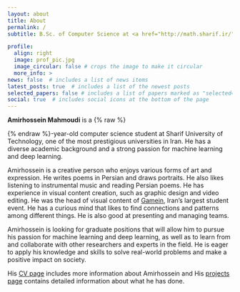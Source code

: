 ```yaml
---
layout: about
title: About
permalink: /
subtitle: B.Sc. of Computer Science at <a href="http://math.sharif.ir/">Department of Mathematical Sciences, Sharif University of Technology</a>

profile:
  align: right
  image: prof_pic.jpg
  image_circular: false # crops the image to make it circular
  more_info: >
news: false  # includes a list of news items
latest_posts: true  # includes a list of the newest posts
selected_papers: false # includes a list of papers marked as "selected={true}"
social: true  # includes social icons at the bottom of the page
---
```

**Amirhossein Mahmoudi** is a {% raw %}
<script>
function calculateYearDifference() {
  var pastDate = new Date('2001-07-15');
  var currentDate = new Date();
  var differenceInTime = currentDate.getTime() - pastDate.getTime();
  var differenceInYears = Math.floor(differenceInTime / (1000 * 3600 * 24 * 365));
  document.getElementById("yearsDiff").innerHTML = differenceInYears;
}
</script>
<body onload="calculateYearDifference()">
<p><span id="yearsDiff"></span></p>
</body>
{% endraw %}-year-old computer science student at Sharif University of Technology, one of the most prestigious universities in Iran. He has a diverse academic background and a strong passion for machine learning and deep learning.

<!-- - He started his studies as an aerospace engineering student, where he learned about thermodynamics and fluid mechanics, and participated in the AIAA Design competition ([link](https://mamood.ir/blog/tag/aiaa/)).
- He switched to computer science, where he developed an interest in machine learning and deep learning applications to biology and bioinformatics. He is working on his bachelor project, which uses physics-informed deep learning to reconstruct fluxomic data ([link](#to_your_project)).
- He is also exploring natural language processing and large language models, but he is still new to these fields.

- He has experience in creating visual content, such as graphic design and video editing. He was the head of visual content of Gamein, Iran’s largest student event ([link](https://www.linkedin.com/company/gameinsharif/)).
- He has a curious mind that likes to find connections and patterns among different things. He is also good at presenting and managing teams.
- He is a creative person who loves various forms of art and expression. He writes poems in Persian and draws portraits ([link](#to_your_portfolio)). He also enjoys listening to instrumental music and reading Persian poems.

Amirhossein is looking for graduate positions that will allow him to pursue his passion for machine learning and deep learning, as well as to learn from and collaborate with other researchers and experts in the field. He is interested in working on topics such as physics-informed machine learning, bioinformatics, natural language processing, and large language models. He wants to apply his knowledge and skills to solve real-world problems and make a positive impact on society.
 -->

<!-- **Amirhossein Mahmoudi** is a 23-year-old computer science student at Sharif University of Technology, one of the most prestigious universities in Iran. He started his academic journey as an aerospace engineering student, where he gained a solid background in thermodynamics and fluid mechanics, as well as research and teamwork skills through participating in the [AIAA Design competition](https://mamood.ir/blog/tag/AIAA/). He then switched his major to computer science, where he developed a strong interest in machine learning and deep learning, especially in their applications to biology and bioinformatics. He is currently working on his bachelor project, which involves using physics-informed deep learning to reconstruct fluxomic data, Supervised by [Dr. Mojtaba Tefagh](https://sharif.edu/~mtefagh/index.html). He is also exploring the fields of natural language processing and large language models, although he is still a beginner in these areas. -->

Amirhossein is a creative person who enjoys various forms of art and expression. He writes poems in Persian and draws portraits. He also likes listening to instrumental music and reading Persian poems. He has experience in visual content creation, such as graphic design and video editing. He was the head of visual content of [Gamein](https://www.linkedin.com/company/gameinsharif/), Iran’s largest student event. He has a curious mind that likes to find connections and patterns among different things. He is also good at presenting and managing teams.

Amirhossein is looking for graduate positions that will allow him to pursue his passion for machine learning and deep learning, as well as to learn from and collaborate with other researchers and experts in the field. He is eager to apply his knowledge and skills to solve real-world problems and make a positive impact on society.

His [CV page](/cv) includes more information about Amirhossein and His [projects page](/projects) contains detailed information about what he has done.
